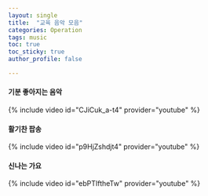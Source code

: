 ```yaml
---
layout: single
title:  "교육 음악 모음"
categories: Operation
tags: music
toc: true
toc_sticky: true
author_profile: false

---
```








#### 기분 좋아지는 음악



{% include video id="CJiCuk_a-t4" provider="youtube" %}



#### 활기찬 팝송



{% include video id="p9HjZshdjt4" provider="youtube" %}



#### 신나는 가요



{% include video id="ebPTIftheTw" provider="youtube" %}